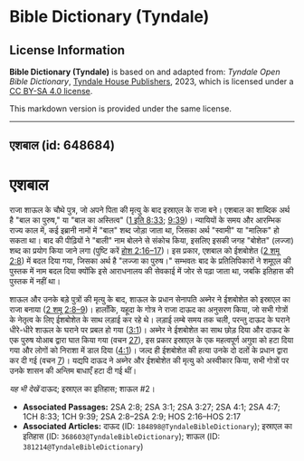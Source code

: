# Bible Dictionary (Tyndale)

## License Information

**Bible Dictionary (Tyndale)** is based on and adapted from: _Tyndale Open Bible Dictionary_, [Tyndale House Publishers](https://tyndaleopenresources.com/), 2023, which is licensed under a [CC BY-SA 4.0 license](https://creativecommons.org/licenses/by-sa/4.0/legalcode.en).

This markdown version is provided under the same license.



--------------------------------

## एशबाल (id: 648684)

एशबाल
=====

राजा शाऊल के चौथे पुत्र, जो अपने पिता की मृत्यु के बाद इस्राएल के राजा बने। एशबाल का शाब्दिक अर्थ है "बाल का पुरुष," या "बाल का अस्तित्व" ([1 इति 8:33](https://ref.ly/1Chr8:33); [9:39](https://ref.ly/1Chr9:39))। न्यायियों के समय और आरम्भिक राज्य काल में, कई इब्रानी नामों में "बाल" शब्द जोड़ा जाता था, जिसका अर्थ "स्वामी" या "मालिक" हो सकता था। बाद की पीढ़ियों ने "बाली" नाम बोलने से संकोच किया, इसलिए इसकी जगह "बोशेत" (लज्जा) शब्द का प्रयोग किया जाने लगा (पुष्टि करें [होश 2:16–17](https://ref.ly/Hos2:16-Hos2:17))। इस प्रकार, एशबाल को ईशबोशेत ([2 शमू 2:8](https://ref.ly/2Sam2:8)) में बदल दिया गया, जिसका अर्थ है "लज्जा का पुरुष।" सम्भवतः बाद के प्रतिलिपिकारों ने शमूएल की पुस्तक में नाम बदल दिया क्योंकि इसे आराधनालय की सेवकाई में जोर से पढ़ा जाता था, जबकि इतिहास की पुस्तक में नहीं था।

शाऊल और उनके बड़े पुत्रों की मृत्यु के बाद, शाऊल के प्रधान सेनापति अब्नेर ने ईशबोशेत को इस्राएल का राजा बनाया ([2 शमू 2:8–9](https://ref.ly/2Sam2:8-2Sam2:9))। हालाँकि, यहूदा के गोत्र ने राजा दाऊद का अनुसरण किया, जो सभी गोत्रों के नेतृत्व के लिए ईशबोशेत के साथ लड़ाई कर रहे थे। लड़ाई लम्बे समय तक चली, परन्तु दाऊद के घराने धीरे\-धीरे शाऊल के घराने पर प्रबल हो गया ([3:1](https://ref.ly/2Sam3:1))। अब्नेर ने ईशबोशेत का साथ छोड़ दिया और दाऊद के एक पुरुष योआब द्वारा घात किया गया (वचन [27](https://ref.ly/2Sam3:27)), इस प्रकार इस्राएल के एक महत्वपूर्ण अगुवा को हटा दिया गया और लोगों को निराशा में डाल दिया ([4:1](https://ref.ly/2Sam4:1))। जल्द ही ईशबोशेत की हत्या उनके दो दलों के प्रधान द्वारा कर दी गई (वचन [7](https://ref.ly/2Sam4:7))। यद्यपि दाऊद ने अब्नेर और ईशबोशेत की मृत्यु को अस्वीकार किया, सभी गोत्रों पर उनके शासन की अन्तिम बाधाएँ हटा दी गई थीं।

*यह भी देखें* दाऊद; इस्राएल का इतिहास; शाऊल \#2।

* **Associated Passages:** 2SA 2:8; 2SA 3:1; 2SA 3:27; 2SA 4:1; 2SA 4:7; 1CH 8:33; 1CH 9:39; 2SA 2:8–2SA 2:9; HOS 2:16–HOS 2:17
* **Associated Articles:** दाऊद (ID: `184898@TyndaleBibleDictionary`); इस्राएल का इतिहास  (ID: `368603@TyndaleBibleDictionary`); शाऊल (ID: `381214@TyndaleBibleDictionary`)

